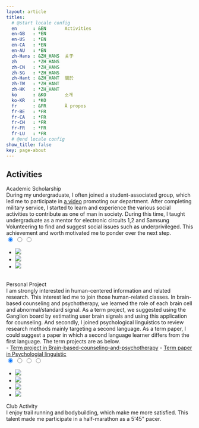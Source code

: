 ```yaml
---
layout: article
titles:
  # @start locale config
  en      : &EN       Activities
  en-GB   : *EN
  en-US   : *EN
  en-CA   : *EN
  en-AU   : *EN
  zh-Hans : &ZH_HANS  关于
  zh      : *ZH_HANS
  zh-CN   : *ZH_HANS
  zh-SG   : *ZH_HANS
  zh-Hant : &ZH_HANT  關於
  zh-TW   : *ZH_HANT
  zh-HK   : *ZH_HANT
  ko      : &KO       소개
  ko-KR   : *KO
  fr      : &FR       À propos
  fr-BE   : *FR
  fr-CA   : *FR
  fr-CH   : *FR
  fr-FR   : *FR
  fr-LU   : *FR
  # @end locale config
show_title: false
key: page-about
---
```

## Activities
<div class="activities__title__font">Academic Scholarship</div>
<div class="activities__writing__font">
  During my undergraduate, I often joined a student-associated group, which led me to participate in  <a href="https://www.youtube.com/watch?v=tVGpMR3_dW8">a video</a> promoting our department. After completing military service, I started to learn and experience the various social activities to contribute as one of man in society. During this time, I taught undergraduate as a mentor for electronic circuits 1,2 and Samsung Volunteering to find and suggest social issues such as underprivileged. This achievement and worth motivated me to ponder over the next step.
</div>

<div class="projects__article__center">
  <div class="section">
    <input type="radio" name="slide-2" id="slide04" checked>
    <input type="radio" name="slide-2" id="slide05">
    <input type="radio" name="slide-2" id="slide06">
    <div class="slidewrap">
      <ul class="slidelist">
        <li>
          <a>
            <img src="{% link assets/images/activities/volunteering-2.JPG %}">
          </a>
        </li>
        <li>
          <a>
            <img src="{% link assets/images/activities/honor-student.png %}">
          </a>
        </li>
        <li>
          <a>
            <img src="{% link assets/images/activities/volunteering-1.JPG %}">
          </a>
        </li>
      </ul>
      <div class="slide-control">
        <div class="control01">
          <label for="slide06" class="left"></label>
          <label for="slide05" class="right"></label>
        </div>
        <div class="control02">
          <label for="slide04" class="left"></label>
          <label for="slide06" class="right"></label>
        </div>
        <div class="control03">
          <label for="slide05" class="left"></label>
          <label for="slide04" class="right"></label>
        </div>
      </div>
    </div>
  </div>
</div>

<br>
<div class="activities__title__font">Personal Project</div>
<div class="activities__writing__font">
I am strongly interested in human-centered information and related research. This interest led me to join those human-related classes. In brain-based counseling and psychotherapy, we learned the role of each brain cell and abnormal/standard signal. As a term project, we suggested using the Ganglion board by estimating user brain signals and using this application for counseling. And secondly, I joined psychological linguistics to review research methods mainly targeting a second language. As a term paper, I could suggest a paper in which a second language learner differs from the first language. The term projects are as below.
</div>
- <a href="{% link brain-based-counseling-and-psychotherapy.md %}">Term project in Brain-based-counseling-and-psychotherapy</a> 
- <a href="{% link assets/pdf/project/Eye movement and spoken language comprehension - Effects of visual context on syntactic ambiguity resolution in second language sentence processing_190715.pdf %}">Term paper in Psychologial linguistic</a>

<div class="projects__article__center">
  <div class="section">
    <input type="radio" name="slide-3" id="slide07" checked>
    <input type="radio" name="slide-3" id="slide08">
    <input type="radio" name="slide-3" id="slide09">
    <input type="radio" name="slide-3" id="slide10">
    <div class="slidewrap">
      <ul class="slidelist">
        <li>
          <a>
            <img src="{% link assets/images/activities/body-building-profile.JPG %}">
          </a>
        </li>
        <li>
          <a>
            <img src="{% link assets/images/activities/trail-running-1.JPG %}">
          </a>
        </li>
        <li>
          <a>
            <img src="{% link assets/images/activities/body-building-prepare.JPG %}">
          </a>
        </li>
        <li>
          <a>
            <img src="{% link assets/images/activities/body-building-contest.JPG %}">
          </a>
        </li>
      </ul>
      <div class="slide-control">
        <div class="control01">
          <label for="slide10" class="left"></label>
          <label for="slide08" class="right"></label>
        </div>
        <div class="control02">
          <label for="slide07" class="left"></label>
          <label for="slide09" class="right"></label>
        </div>
        <div class="control03">
          <label for="slide08" class="left"></label>
          <label for="slide10" class="right"></label>
        </div>
        <div class="control04">
          <label for="slide09" class="left"></label>
          <label for="slide07" class="right"></label>
        </div>
      </div>
    </div>
  </div>
</div> 

<div class="activities__title__font">Club Activity</div>
<div class="activities__writing__font">
  I enjoy trail running and bodybuilding, which make me more satisfied. This talent made me participate in a half-marathon as a 5'45" pacer.
</div>

<!-- <div class="projects__article__center">
  <div class="section">
    <input type="radio" name="slide-1" id="slide01" checked>
    <input type="radio" name="slide-1" id="slide02">
    <input type="radio" name="slide-1" id="slide03">
    <div class="slidewrap">
      <ul class="slidelist">    
        <li>
          <a>
            <img src="{% link assets/images/activities/body-building-profile.JPG %}">
          </a>
        </li>
        <li>
          <a>
            <img src="{% link assets/images/activities/body-building-prepare.JPG %}">
          </a>
        </li>
        <li>
          <a>
            <img src="{% link assets/images/activities/body-building-contest.JPG %}">
          </a>
        </li>
      </ul>
      <div class="slide-control">
        <div class="control01">
          <label for="slide03" class="left"></label>
          <label for="slide02" class="right"></label>
        </div>
        <div class="control02">
          <label for="slide01" class="left"></label>
          <label for="slide03" class="right"></label>
        </div>
        <div class="control03">
          <label for="slide02" class="left"></label>
          <label for="slide01" class="right"></label>
        </div>
      </div>
    </div>
  </div>
</div> -->
